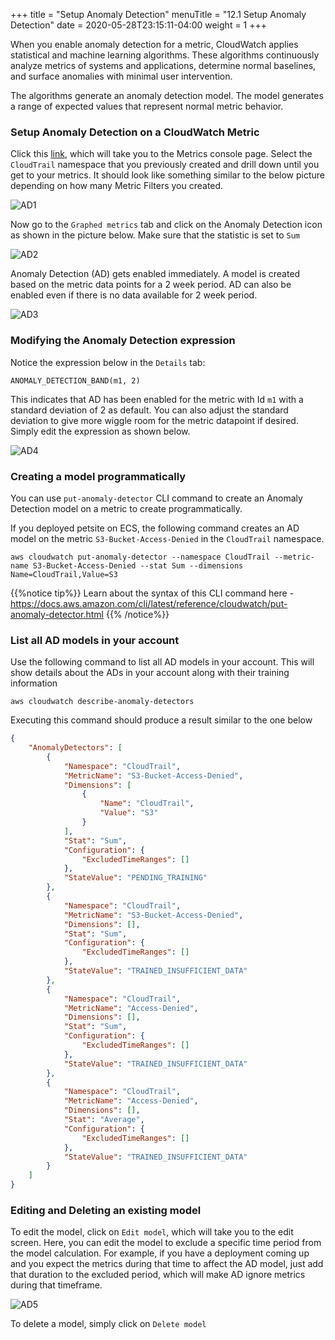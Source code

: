 +++
title = "Setup Anomaly Detection"
menuTitle = "12.1 Setup Anomaly Detection"
date = 2020-05-28T23:15:11-04:00
weight = 1
+++

When you enable anomaly detection for a metric, CloudWatch applies statistical and machine learning algorithms. These algorithms continuously analyze metrics of systems and applications, determine normal baselines, and surface anomalies with minimal user intervention.

The algorithms generate an anomaly detection model. The model generates a range of expected values that represent normal metric behavior.

### Setup Anomaly Detection on a CloudWatch Metric

Click this [link](https://console.aws.amazon.com/cloudwatch/home?region=us-east-1#metricsV2:graph=~(view~'timeSeries~stacked~false~region~'us-east-1~stat~'Average~period~300);query=~'), which will take you to the Metrics console page. Select the `CloudTrail` namespace that you previously created and drill down until you get to your metrics. It should look like something similar to the below picture depending on how many Metric Filters you created. 


![AD1](/images/ad/AD-1.PNG?classes=shadow)

Now go to the `Graphed metrics` tab and click on the Anomaly Detection icon as shown in the picture below. Make sure that the statistic is set to `Sum`

![AD2](/images/ad/AD-2.PNG?classes=shadow)

Anomaly Detection (AD) gets enabled immediately. A model is created based on the metric data points for a 2 week period. AD can also be enabled even if there is no data available for 2 week period.

![AD3](/images/ad/AD-3.PNG?classes=shadow)

### Modifying the Anomaly Detection expression

Notice the expression below in the `Details` tab:

```
ANOMALY_DETECTION_BAND(m1, 2)
```

This indicates that AD has been enabled for the metric with Id `m1` with a standard deviation of 2 as default. You can also adjust the standard deviation to give more wiggle room for the metric datapoint if desired. Simply edit the expression as shown below.

![AD4](/images/ad/AD-4.PNG?classes=shadow)

### Creating a model programmatically

You can use `put-anomaly-detector` CLI command to create an Anomaly Detection model on a metric to create programmatically. 

If you deployed petsite on ECS, the following command creates an AD model on the metric `S3-Bucket-Access-Denied` in the `CloudTrail` namespace. 

```
aws cloudwatch put-anomaly-detector --namespace CloudTrail --metric-name S3-Bucket-Access-Denied --stat Sum --dimensions Name=CloudTrail,Value=S3
```

{{%notice tip%}}
Learn about the syntax of this CLI command here - https://docs.aws.amazon.com/cli/latest/reference/cloudwatch/put-anomaly-detector.html
{{% /notice%}}

### List all AD models in your account
Use the following command to list all AD models in your account. This will show details about the ADs in your account along with their training information
```
aws cloudwatch describe-anomaly-detectors
```

Executing this command should produce a result similar to the one below

```json
{
    "AnomalyDetectors": [
        {
            "Namespace": "CloudTrail",
            "MetricName": "S3-Bucket-Access-Denied",
            "Dimensions": [
                {
                    "Name": "CloudTrail",
                    "Value": "S3"
                }
            ],
            "Stat": "Sum",
            "Configuration": {
                "ExcludedTimeRanges": []
            },
            "StateValue": "PENDING_TRAINING"
        },
        {
            "Namespace": "CloudTrail",
            "MetricName": "S3-Bucket-Access-Denied",
            "Dimensions": [],
            "Stat": "Sum",
            "Configuration": {
                "ExcludedTimeRanges": []
            },
            "StateValue": "TRAINED_INSUFFICIENT_DATA"
        },
        {
            "Namespace": "CloudTrail",
            "MetricName": "Access-Denied",
            "Dimensions": [],
            "Stat": "Sum",
            "Configuration": {
                "ExcludedTimeRanges": []
            },
            "StateValue": "TRAINED_INSUFFICIENT_DATA"
        },
        {
            "Namespace": "CloudTrail",
            "MetricName": "Access-Denied",
            "Dimensions": [],
            "Stat": "Average",
            "Configuration": {
                "ExcludedTimeRanges": []
            },
            "StateValue": "TRAINED_INSUFFICIENT_DATA"
        }
    ]
}

```

### Editing and Deleting an existing model

To edit the model, click on `Edit model`, which will take you to the edit screen. Here, you can edit the model to exclude a specific time period from the model calculation. 
For example, if you have a deployment coming up and you expect the metrics during that time to affect the AD model, just add that duration to the excluded period, which will make AD ignore metrics during that timeframe.

![AD5](/images/ad/ad5.png?classes=shadow)

To delete a model, simply click on `Delete model`